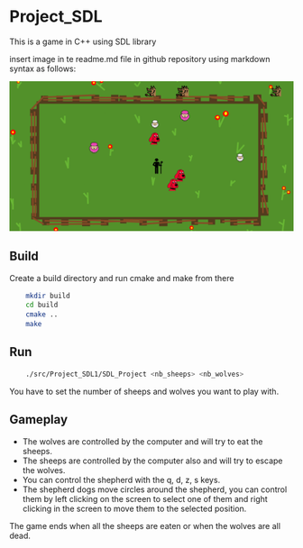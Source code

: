 # Project_SDL
This is a game in C++ using SDL library

insert image in te readme.md file in github repository using markdown syntax as follows: 
    

<img src="/asset/background.png" alt="Employee data" title="Employee Data title">






## Build
Create a build directory and run cmake and make from there
```bash
    mkdir build
    cd build
    cmake ..
    make
```
## Run
```bash
    ./src/Project_SDL1/SDL_Project <nb_sheeps> <nb_wolves>  
```  
You have to set the number of sheeps and wolves you want to play with.  

## Gameplay
* The wolves are controlled by the computer and will try to eat the sheeps.  
* The sheeps are controlled by the computer also and will try to escape the wolves.  
* You can control the shepherd with the q, d, z, s keys.  
* The shepherd dogs move circles around the shepherd, you can control them by left clicking on the screen to select one of them and right clicking in the screen to move them to the selected position.  
  
  
The game ends when all the sheeps are eaten or when the wolves are all dead.
